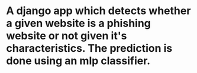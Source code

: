 # A django app which detects whether a given website is a phishing website or not given it's characteristics. The prediction is done using an mlp classifier.